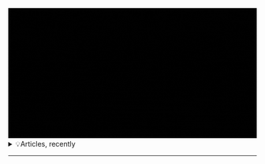 
<img src="3DTOUCH.gif"  >

<details>
<summary> 💡Articles, recently

</summary>

- [Microsoft Certified: Security Operations Analyst Associate | Resources
](https://blog.yahya-abulhaj.dev/microsoft-certified-security-operations-analyst-associate-study-guide)

- [Microsoft Certified: Azure Security Engineer Associate | Resources](https://blog.yahya-abulhaj.dev/microsoft-certified-azure-security-engineer-associate-or-study-guide)

- [Microsoft Certified: Azure Network Engineer Associate | Resources](https://blog.yahya-abulhaj.dev/microsoft-certified-azure-network-engineer-associate-study-guide)

- [AWS Certified: Cloud Practitioner Certification](https://blog.yahya-abulhaj.dev/aws-certified-cloud-practitioner-certification)

- [Microsoft Intune | Control Over Your Devices](https://blog.yahya-abulhaj.dev/microsoft-intune-control-over-your-devices)

- [Cleaning up your Microsoft Azure Account](https://blog.yahya-abulhaj.dev/cleaning-up-your-microsoft-azure-account)
  
- [To-Do Certifications](https://blog.yahya-abulhaj.dev/to-do-certifications)
  
- [Azure Cloud Security | Sentinel And Defender](https://blog.yahya-abulhaj.dev/azure-cloud-security-sentinel-and-defender)

- [Git/GitHub Workflow in 80 seconds](https://blog.yahya-abulhaj.dev/gitgithub-workflow-in-80-seconds)

- [Containers, Docker | What exactly is that?](https://blog.yahya-abulhaj.dev/containers-docker-or-what-exactly-is-that)

- [IT - General Culture](https://blog.yahya-abulhaj.dev/it-general-culture)

- [Automate the CI/CD Pipeline using Harness.io](https://blog.yahya-abulhaj.dev/automate-the-cicd-pipeline-using-harnessio)

- [Microsoft Certified: Azure Developer Associate | Study Guide](https://blog.yahya-abulhaj.dev/microsoft-certified-azure-developer-associate-or-study-guide)

> ❝In real open source, you have the right to control your own destiny.❞ -Linus Torvalds

</details>



---
